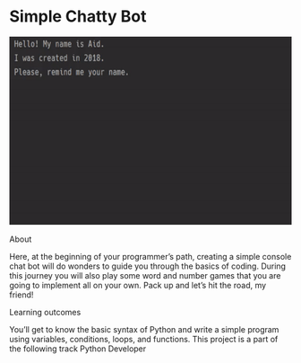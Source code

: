 # Simple Chatty Bot

![](chatbot.gif)


About

Here, at the beginning of your programmer’s path, creating a simple console chat bot will do wonders to guide you through the basics of coding. During this journey you will also play some word and number games that you are going to implement all on your own. Pack up and let’s hit the road, my friend!

Learning outcomes

You’ll get to know the basic syntax of Python and write a simple program using variables, conditions, loops, and functions.
This project is a part of the following track
Python Developer
